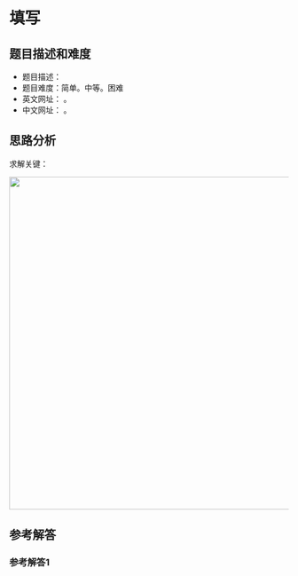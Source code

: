 # 填写

## 题目描述和难度
+ 题目描述：
+ 题目难度：简单。中等。困难
+ 英文网址：[]()  。
+ 中文网址：[]()  。
## 思路分析
求解关键：

<img src="https://liweiwei1419.github.io/images/leetcode-solution/" width="600">

## 参考解答
### 参考解答1

```java

```